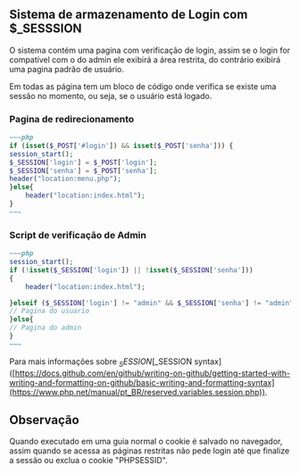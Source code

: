 ## Sistema de armazenamento de Login com $_SESSSION

O sistema contém uma pagina com verificação de login, assim se o login for compatível com o do admin ele exibirá a área restrita, do contrário exibirá uma pagina padrão de usuário.

Em todas as página tem um bloco de código onde verifica se existe uma sessão no momento, ou seja, se o usuário está logado.

### Pagina de redirecionamento


```markdown
~~~php
if (isset($_POST['#login']) && isset($_POST['senha'])) {
session_start();
$_SESSION['login'] = $_POST['login'];
$_SESSION['senha'] = $_POST['senha'];
header("location:menu.php");
}else{
    header("location:index.html");
}
~~~
```
### Script de verificação de Admin
```markdown
~~~php
session_start();
if (!isset($_SESSION['login']) || !isset($_SESSION['senha']))
{
	header("location:index.html");

}elseif ($_SESSION['login'] != "admin" && $_SESSION['senha'] != "admin") {
// Pagina do usuario
}else{
// Pagina do admin
}
~~~
```

Para mais informações sobre $_SESSION [$_SESSION syntax]([https://docs.github.com/en/github/writing-on-github/getting-started-with-writing-and-formatting-on-github/basic-writing-and-formatting-syntax](https://www.php.net/manual/pt_BR/reserved.variables.session.php)).

## Observação

Quando executado em uma guia normal o cookie é salvado no navegador, assim quando se acessa as páginas restritas não pede login até que finalize a sessão ou exclua o cookie "PHPSESSID".
